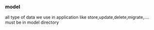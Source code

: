 ### model
all type of data we use in application like store,update,delete,migrate,.... must be in model directory 
